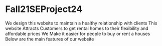 # Fall21SEProject24
We design this website to maintain a healthy relationship with clients  This website Attracts Customers to get rental homes to their flexibility and affordable prices  We Make it easier for people to buy or rent a  houses  Below are the main features of our website

